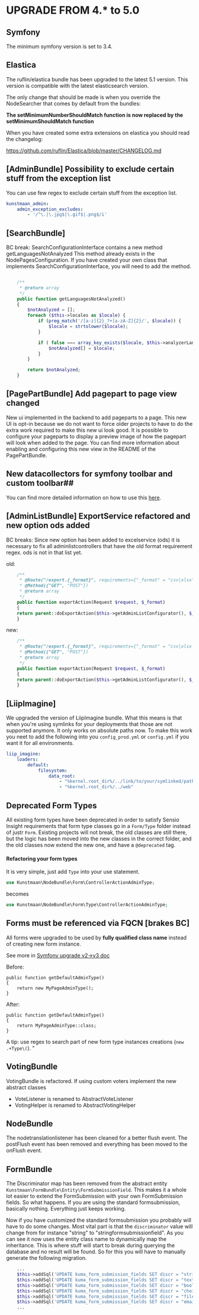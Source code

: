# UPGRADE FROM 4.* to 5.0

## Symfony

The minimum symfony version is set to 3.4.

## Elastica

The ruflin/elastica bundle has been upgraded to the latest 5.1 version.
This version is compatible with the latest elasticsearch version.

The only change that should be made is when you override the NodeSearcher that comes by default from the bundles:

**The setMinimumNumberShouldMatch function is now replaced by the setMinimumShouldMatch function**

When you have created some extra extensions on elastica you should read the changelog:

https://github.com/ruflin/Elastica/blob/master/CHANGELOG.md

## [AdminBundle] Possibility to exclude certain stuff from the exception list
You can use few regex to exclude certain stuff from the exception list.

```yaml
kunstmaan_admin:
    admin_exception_excludes:
        - '/^\.|\.jpg$|\.gif$|.png$/i'
```

## [SearchBundle]
BC break: SearchConfigurationInterface contains a new method getLanguagesNotAnalyzed
This method already exists in the NodePagesConfiguration. If you have created your own class that implements SearchConfigurationInterface, you will need to add the method.

```php

    /**
     * @return array
     */
    public function getLanguagesNotAnalyzed()
    {
        $notAnalyzed = [];
        foreach ($this->locales as $locale) {
            if (preg_match('/[a-z]{2}_?+[a-zA-Z]{2}/', $locale)) {
                $locale = strtolower($locale);
            }

            if ( false === array_key_exists($locale, $this->analyzerLanguages) ) {
                $notAnalyzed[] = $locale;
            }
        }

        return $notAnalyzed;
    }
```

## [PagePartBundle] Add pagepart to page view changed
New ui implemented in the backend to add pageparts to a
page. This new UI is opt-in because we do not want to force older projects to
have to do the extra work required to make this new ui look good.
It is possible to configure your pageparts to display a preview image of how
the pagepart will look when added to the page. You can find more information
about enabling and configuring this new view in the README of the
PagePartBundle.

## New datacollectors for symfony toolbar and custom toolbar##

You can find more detailed information on how to use this [here](https://github.com/Kunstmaan/KunstmaanAdminBundle/blob/master/Resources/doc/DataCollectors.md).

## [AdminListBundle] ExportService refactored and new option ods added
BC breaks: Since new option has been added to excelservice (ods) it is necessary to fix all adminlistcontrollers that have the old format requirement regex. ods is not in that list yet.

old:
```php
    /**
     * @Route("/export.{_format}", requirements={"_format" = "csv|xlsx"}, name="{{ bundle_name|lower }}_admin_bike_export")
     * @Method({"GET", "POST"})
     * @return array
     */
    public function exportAction(Request $request, $_format)
    {
	return parent::doExportAction($this->getAdminListConfigurator(), $_format, $request);
    }
```

new:
```php
    /**
     * @Route("/export.{_format}", requirements={"_format" = "csv|xlsx|ods"}, name="{{ bundle_name|lower }}_admin_bike_export")
     * @Method({"GET", "POST"})
     * @return array
     */
    public function exportAction(Request $request, $_format)
    {
	return parent::doExportAction($this->getAdminListConfigurator(), $_format, $request);
    }
```

## [LiipImagine]
We upgraded the version of LiipImagine bundle. What this means is that when you're using symlinks for your deployments that those are not supported anymore.
It only works on absolute paths now. To make this work you neet to add the following into you `config_prod.yml` or `config.yml` if you want it for all environments.

```yaml
liip_imagine:
    loaders:
        default:
            filesystem:
                data_root:
                    - "%kernel.root_dir%/../link/to/your/symlinked/path/web"
                    - "%kernel.root_dir%/../web"
```
## Deprecated Form Types
All existing form types have been deprecated in order to satisfy Sensio Insight requirements that form type classes go in a `Form/Type` folder instead of justr `Form`. Existing projects will not break, the old classes are still there, but the logic has been moved into the new classes in the correct folder, and the old classes now extend the new one, and have a `@deprecated` tag.
#### Refactoring your form types
It is very simple, just add `Type` into your use statement.
```php
use Kunstmaan\NodeBundle\Form\ControllerActionAdminType;
```
becomes
```php
use Kunstmaan\NodeBundle\Form\Type\ControllerActionAdminType;
```
## Forms must be referenced via FQCN [brakes BC]

All forms were upgraded to be used by **fully qualified class name** instead of creating new form instance.

See more in [Symfony upgrade v2->v3 doc](https://github.com/symfony/symfony/blob/master/UPGRADE-3.0.md#form)

Before:
```
public function getDefaultAdminType()
{
    return new MyPageAdminType();
}
```

After:
```
public function getDefaultAdminType()
{
    return MyPageAdminType::class;
}
```

A tip: use regex to search part of new form type instances creations (`new .+Type\(`).
"

## VotingBundle

VotingBundle is refactored. If using custom voters implement the new abstract classes
* VoteListener is renamed to AbstractVoteListener
* VotingHelper is renamed to AbstractVotingHelper

## NodeBundle

The nodetranslationlistener has been cleaned for a better flush event. The postFlush event has been removed and everything has been moved to the onFlush event.

## FormBundle

The Discriminator map has been removed from the abstract entity `Kunstmaan\FormBundle\Entity\FormSubmissionField`. This makes it a whole lot easier to
extend the FormSubmission with your own FormSubmission fields. So what happens. If you are using the standard formsubmission, basically nothing. Everything just keeps working. 

Now if you have customized the standard formsubmission you probably will have to do some changes. Most vital part is that the `discriminator` value will change from for instance "string" to "stringformsubmissionfield".
As you can see it now uses the entity class name to dynamically map the inheritance. This is where stuff will start to break during querying the database and no result will be found. So for this you will have to manually generate the following migration.

```PHP
    ...
    $this->addSql('UPDATE kuma_form_submission_fields SET discr = "stringformsubmissionfield" WHERE discr = "string"');
    $this->addSql('UPDATE kuma_form_submission_fields SET discr = "textformsubmissionfield" WHERE discr = "text"');
    $this->addSql('UPDATE kuma_form_submission_fields SET discr = "booleanformsubmissionfield" WHERE discr = "boolean"');
    $this->addSql('UPDATE kuma_form_submission_fields SET discr = "choiceformsubmissionfield" WHERE discr = "choice"');
    $this->addSql('UPDATE kuma_form_submission_fields SET discr = "fileformsubmissionfield" WHERE discr = "file"');
    $this->addSql('UPDATE kuma_form_submission_fields SET discr = "emailformsubmissionfield" WHERE discr = "email"');
    ...
```
